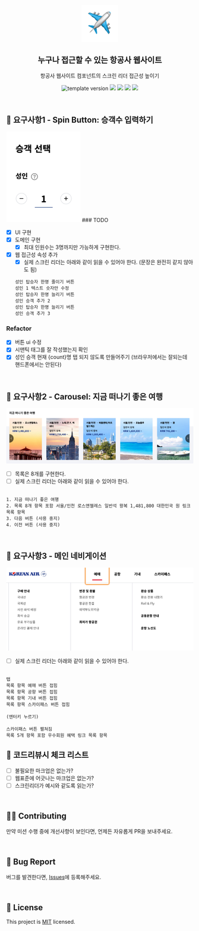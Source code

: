 <p align="middle" >
  <img width="100px;" src="./src/images/airplane.png"/>
</p>
<h2 align="middle">누구나 접근할 수 있는 항공사 웹사이트</h2>
<p align="middle">항공사 웹사이트 컴포넌트의 스크린 리더 접근성 높이기</p>
<p align="middle">
  <img src="https://img.shields.io/badge/version-1.0.0-blue?style=flat-square" alt="template version"/>
  <img src="https://img.shields.io/badge/language-html-red.svg?style=flat-square"/>
  <img src="https://img.shields.io/badge/language-css-blue.svg?style=flat-square"/>
  <img src="https://img.shields.io/badge/language-js-yellow.svg?style=flat-square"/>
  <img src="https://img.shields.io/badge/license-MIT-brightgreen.svg?style=flat-square"/>
</p>

<br/>

## 🎯 요구사항1 - Spin Button: 승객수 입력하기

<img src="./src/images/spin_button_sample.png">
### TODO

- [x] UI 구현
- [x] 도메인 구현
  - [x] 최대 인원수는 3명까지만 가능하게 구현한다.
- [x] 웹 접근성 속성 추가
  - [x] 실제 스크린 리더는 아래와 같이 읽을 수 있어야 한다. (문장은 완전히 같지 않아도 됨)
  ```
  성인 탑승자 한명 줄이기 버튼
  성인 1 텍스트 숫자만 수정
  성인 탑승자 한명 늘리기 버튼
  성인 승객 추가 2
  성인 탑승자 한명 늘리기 버튼
  성인 승객 추가 3
  ```

### Refactor

- [x] 버튼 ui 수정
- [x] 시맨틱 태그를 잘 작성했는지 확인
- [x] 성인 승객 현재 {count}명 탭 되지 않도록 만들어주기 (브라우저에서는 잘되는데 핸드폰에서는 안된다)

<br/>

## 🎯 요구사항2 - Carousel: 지금 떠나기 좋은 여행

<img src="./src/images/carousel_sample.png">

- [ ] 목록은 8개를 구현한다.
- [ ] 실제 스크린 리더는 아래와 같이 읽을 수 있어야 한다.

```

1. 지금 떠나기 좋은 여행
2. 목록 8개 항목 포함 서울/인천 로스앤젤레스 일반석 왕복 1,481,800 대한민국 원 링크 목록 항목
3. 다음 버튼 (사용 중지)
4. 이전 버튼 (사용 중지)

```

<br/>

## 🎯 요구사항3 - 메인 네비게이션

<img src="./src/images/navigation_sample.png">

- [ ] 실제 스크린 리더는 아래와 같이 읽을 수 있어야 한다.

```

탭
목록 항목 예매 버튼 접힘
목록 항목 공항 버튼 접힘
목록 항목 기내 버튼 접힘
목록 항목 스카이패스 버튼 접힘

(엔터키 누르기)

스카이패스 버튼 펼쳐짐
목록 5개 항목 포함 우수회원 혜택 링크 목록 항목

```

## 📝 코드리뷰시 체크 리스트

- [ ] 불필요한 마크업은 없는가?
- [ ] 웹표준에 어긋나는 마크업은 없는가?
- [ ] 스크린리더가 예시와 같도록 읽는가?

<br/>

## 👏🏼 Contributing

만약 미션 수행 중에 개선사항이 보인다면, 언제든 자유롭게 PR을 보내주세요.

<br/>

## 🐞 Bug Report

버그를 발견한다면, [Issues](https://github.com/woowacourse/a11y-airline/issues)에 등록해주세요.

<br/>

## 📝 License

This project is [MIT](https://github.com/woowacourse/a11y-airline/blob/main/LICENSE) licensed.

```

```
